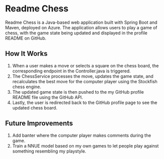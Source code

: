 # Readme Chess

Readme Chess is a Java-based web application built with Spring Boot and Maven, deployed on Azure. The application allows users to play a game of chess, with the game state being updated and displayed in the profile README on GitHub.

## How It Works

1. When a user makes a move or selects a square on the chess board, the corresponding endpoint in the Controller.java is triggered.
2. The ChessService processes the move, updates the game state, and recalculates the best move for the computer player using the Stockfish chess engine.
3. The updated game state is then pushed to the my GitHub profile README file using the GitHub API.
4. Lastly, the user is redirected back to the GitHub profile page to see the updated chess board.

## Future Improvements
1. Add banter where the computer player makes comments during the game.
2. Train a NNUE model based on my own games to let people play against something resembling my playstyle.